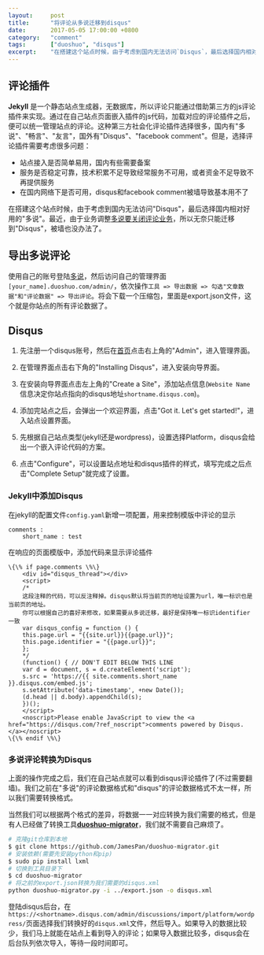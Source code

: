 ```yaml
---
layout:     post
title:      "将评论从多说迁移到disqus"
date:       2017-05-05 17:00:00 +0800
category:   "comment"
tags:       ["duoshuo", "disqus"]
excerpt:    "在搭建这个站点时候，由于考虑到国内无法访问`Disqus`，最后选择国内相对好用的`多说`。最近，由于业务调整[多说要关闭评论业务](http://dev.duoshuo.com/threads/58d1169ae293b89a20c57241)，所以无奈只能迁移到`Disqus`，被墙也没办法了。"
---
```


## 评论插件

**Jekyll** 是一个静态站点生成器，无数据库，所以评论只能通过借助第三方的js评论插件来实现。通过在自己站点页面嵌入插件的js代码，加载对应的评论插件之后，便可以统一管理站点的评论。这种第三方社会化评论插件选择很多，国内有"多说"、"畅言"、"友言"，国外有"Disqus"、"facebook comment"。但是，选择评论插件需要考虑很多问题：

- 站点接入是否简单易用，国内有些需要备案
- 服务是否稳定可靠，技术积累不足导致经常服务不可用，或者资金不足导致不再提供服务
- 在国内网络下是否可用，disqus和facebook comment被墙导致基本用不了

在搭建这个站点时候，由于考虑到国内无法访问"Disqus"，最后选择国内相对好用的"多说"。最近，由于业务调整[多说要关闭评论业务](http://dev.duoshuo.com/threads/58d1169ae293b89a20c57241)，所以无奈只能迁移到"Disqus"，被墙也没办法了。

## 导出多说评论

使用自己的账号登陆[多说](http://dev.duoshuo.com/)，然后访问自己的管理界面`[your_name].duoshuo.com/admin/`，依次操作`工具 => 导出数据 => 勾选"文章数据"和"评论数据" => 导出评论`。将会下载一个压缩包，里面是export.json文件，这个就是你站点的所有评论数据了。

## Disqus

1. 先注册一个disqus账号，然后在[首页](https://disqus.com/)点击右上角的"Admin"，进入管理界面。

2. 在管理界面点击右下角的"Installing Disqus"，进入安装向导界面。

3. 在安装向导界面点击左上角的"Create a Site"，添加站点信息(`Website Name`信息决定你站点指向的disqus地址`shortname.disqus.com`)。

4. 添加完站点之后，会弹出一个欢迎界面，点击"Got it. Let's get started!"，进入站点设置界面。

5. 先根据自己站点类型(jekyll还是wordpress)，设置选择Platform，disqus会给出一个嵌入评论代码的方案。

6. 点击"Configure"，可以设置站点地址和disqus插件的样式，填写完成之后点击"Complete Setup"就完成了设置。

### Jekyll中添加Disqus

在jekyll的配置文件`config.yaml`新增一项配置，用来控制模版中评论的显示

```
comments :
    short_name : test
```

在响应的页面模版中，添加代码来显示评论插件

````
\{\% if page.comments \%\}
    <div id="disqus_thread"></div>
    <script>
    /*
    这段注释的代码，可以反注释掉。disqus默认将当前页的地址设置为url，唯一标识也是当前页的地址。
    你可以根据自己的喜好来修改，如果需要从多说迁移，最好是保持唯一标识identifier一致
    var disqus_config = function () {
    this.page.url = "{{site.url}}{{page.url}}";
    this.page.identifier = "{{page.url}}";
    };
    */
    (function() { // DON'T EDIT BELOW THIS LINE
    var d = document, s = d.createElement('script');
    s.src = 'https://{{ site.comments.short_name }}.disqus.com/embed.js';
    s.setAttribute('data-timestamp', +new Date());
    (d.head || d.body).appendChild(s);
    })();
    </script>
    <noscript>Please enable JavaScript to view the <a href="https://disqus.com/?ref_noscript">comments powered by Disqus.</a></noscript>
\{\% endif \%\}
````

### 多说评论转换为Disqus

上面的操作完成之后，我们在自己站点就可以看到disqus评论插件了(不过需要翻墙)。我们之前在"多说"的评论数据格式和"disqus"的评论数据格式不太一样，所以我们需要转换格式。

当然我们可以根据两个格式的差异，将数据一一对应转换为我们需要的格式，但是有人已经做了转换工具[**duoshuo-migrator**](https://github.com/JamesPan/duoshuo-migrator)，我们就不需要自己麻烦了。

```bash
# 克隆git仓库到本地
$ git clone https://github.com/JamesPan/duoshuo-migrator.git
# 安装依赖(需要先安装python和pip)
$ sudo pip install lxml
# 切换到工具目录下
$ cd duoshuo-migrator
# 将之前的export.json转换为我们需要的disqus.xml
python duoshuo-migrator.py -i ../export.json -o disqus.xml
```

登陆disqus后台，在`https://<shortname>.disqus.com/admin/discussions/import/platform/wordpress/`页面选择我们转换好的`disqus.xml`文件，然后导入。如果导入的数据比较少，我们马上就能在站点上看到导入的评论；如果导入数据比较多，disqus会在后台队列依次导入，等待一段时间即可。
